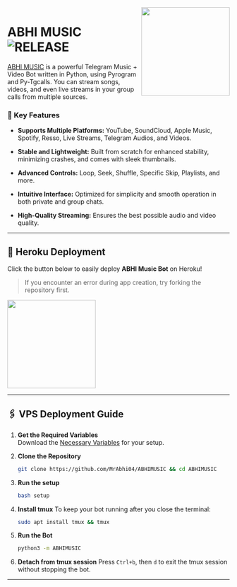 <img src="https://graph.org/file/6bdf8e8ef472df6e30303.jpg" align="right" width="200" height="200"/>

# ABHI MUSIC <img src="https://img.shields.io/github/v/release/TAEMABHI/ABHIMUSICBot?color=black&logo=github&logoColor=black&style=social" alt="RELEASE">

[ABHI MUSIC](https://github.com/TEAMABHI/ABHIMUSICBot) is a powerful Telegram Music + Video Bot written in Python, using Pyrogram and Py-Tgcalls. You can stream songs, videos, and even live streams in your group calls from multiple sources.

### 🎵 Key Features
- **Supports Multiple Platforms:** YouTube, SoundCloud, Apple Music, Spotify, Resso, Live Streams, Telegram Audios, and Videos.

- **Stable and Lightweight:** Built from scratch for enhanced stability, minimizing crashes, and comes with sleek thumbnails.

- **Advanced Controls:** Loop, Seek, Shuffle, Specific Skip, Playlists, and more.

- **Intuitive Interface:** Optimized for simplicity and smooth operation in both private and group chats.

- **High-Quality Streaming:** Ensures the best possible audio and video quality.


---

## 🚀 Heroku Deployment

Click the button below to easily deploy **ABHI Music Bot** on Heroku!

> If you encounter an error during app creation, try forking the repository first.

<a href="https://dashboard.heroku.com/new?template=https://github.com/MrAbhi04/ABHIMUSIC-"><img src="https://img.shields.io/badge/Deploy%20To%20Heroku-red?style=for-the-badge&logo=heroku" width="200"/></a>

---
## 🖇️ VPS Deployment Guide

1. **Get the Required Variables**  
   Download the [Necessary Variables](https://github.com/MrAbhi04/ABHIMUSIC/blob/master/sample.env) for your setup.

2. **Clone the Repository**
   ```bash
   git clone https://github.com/MrAbhi04/ABHIMUSIC && cd ABHIMUSIC
   ```

3. **Run the setup**
   ```bash
   bash setup
   ```

4. **Install tmux**
   To keep your bot running after you close the terminal:
   ```bash
   sudo apt install tmux && tmux
   ```

5. **Run the Bot**
   ```bash
   python3 -m ABHIMUSIC
   ```

6. **Detach from tmux session**
   Press `Ctrl+b`, then `d` to exit the tmux session without stopping the bot.

___

